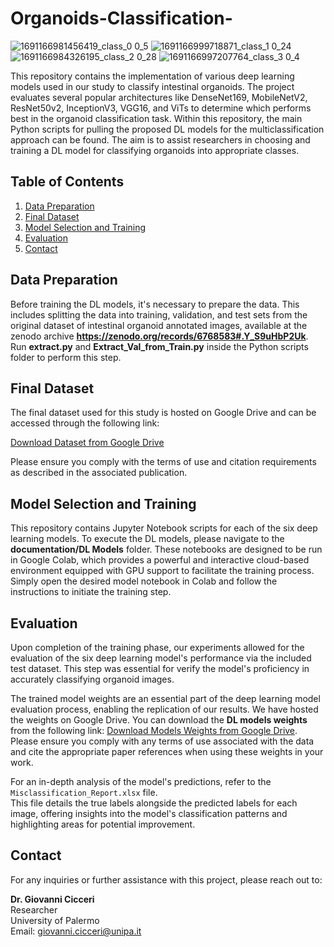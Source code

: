 # Organoids-Classification-

![1691166981456419_class_0 0_5](https://github.com/gcicceri/Organoids-Classification-/assets/13137847/88746677-fb3a-4d3b-a193-0d402ff58a8d)
![1691166999718871_class_1 0_24](https://github.com/gcicceri/Organoids-Classification-/assets/13137847/f981b2db-6dcd-4084-819b-8abe15181237)
![1691166984326195_class_2 0_28](https://github.com/gcicceri/Organoids-Classification-/assets/13137847/bb3635ac-c84e-453a-8a11-b972313c5340)
![1691166997207764_class_3 0_4](https://github.com/gcicceri/Organoids-Classification-/assets/13137847/30914409-ff2c-4768-b314-f9354e3e3164)


This repository contains the implementation of various deep learning models used in our study to classify intestinal organoids. The project evaluates several popular architectures like DenseNet169, MobileNetV2, ResNet50v2, InceptionV3, VGG16, and ViTs to determine which performs best in the organoid classification task. Within this repository, the main Python scripts for pulling the proposed DL models for the multiclassification approach can be found. The aim is to assist researchers in choosing and training a DL model for classifying organoids into appropriate classes.


## Table of Contents

1. [Data Preparation](#data-preparation)
2. [Final Dataset](#final-dataset)
3. [Model Selection and Training](#model-selection-and-training)
4. [Evaluation](#evaluation)
5. [Contact](#contact)


## Data Preparation
Before training the DL models, it's necessary to prepare the data. This includes splitting the data into training, validation, and test sets from the original dataset of intestinal organoid annotated images, available at the zenodo archive **https://zenodo.org/records/6768583#.Y_S9uHbP2Uk**.  
Run **extract.py** and **Extract_Val_from_Train.py** inside the Python scripts folder to perform this step.

## Final Dataset

The final dataset used for this study is hosted on Google Drive and can be accessed through the following link:

[Download Dataset from Google Drive](https://drive.google.com/drive/folders/1VBfK-1mJI8zpqEfmzp2ShcD2eo5YYMVU?usp=sharing)

Please ensure you comply with the terms of use and citation requirements as described in the associated publication.


## Model Selection and Training 

This repository contains Jupyter Notebook scripts for each of the six deep learning models. To execute the DL models, please navigate to the **documentation/DL Models** folder. These notebooks are designed to be run in Google Colab, which provides a powerful and interactive cloud-based environment equipped with GPU support to facilitate the training process. Simply open the desired model notebook in Colab and follow the instructions to initiate the training step.

## Evaluation

Upon completion of the training phase, our experiments allowed for the evaluation of the six deep learning model's performance via the included test dataset. This step was essential for verify the model's proficiency in accurately classifying organoid images.

The trained model weights are an essential part of the deep learning model evaluation process, enabling the replication of our results. We have hosted the weights on Google Drive.
You can download the **DL models weights** from the following link: [Download Models Weights from Google Drive](https://drive.google.com/drive/folders/16fpBoQN1SpueBAWhNcDRJqX526eU-W3k?usp=sharing). Please ensure you comply with any terms of use associated with the data and cite the appropriate paper references when using these weights in your work.  

For an in-depth analysis of the model's predictions, refer to the `Misclassification_Report.xlsx` file.  
This file details the true labels alongside the predicted labels for each image, offering insights into the model's classification patterns and highlighting areas for potential improvement.



## Contact

For any inquiries or further assistance with this project, please reach out to:

**Dr. Giovanni Cicceri**  
Researcher  
University of Palermo  
Email: [giovanni.cicceri@unipa.it](mailto:giovanni.cicceri@unipa.it)




